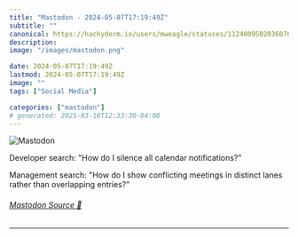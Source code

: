 ```yaml
---
title: "Mastodon - 2024-05-07T17:19:49Z"
subtitle: ""
canonical: https://hachyderm.io/users/mweagle/statuses/112400950203607087
description:
image: "/images/mastodon.png"

date: 2024-05-07T17:19:49Z
lastmod: 2024-05-07T17:19:49Z
image: ""
tags: ["Social Media"]

categories: ["mastodon"]
# generated: 2025-03-16T12:33:30-04:00
---
```

![Mastodon](/images/mastodon.png)

<p>Developer search: &quot;How do I silence all calendar notifications?”</p><p>Management search: &quot;How do I show conflicting meetings in distinct lanes rather than overlapping entries?&quot;</p>


###### [Mastodon Source 🐘](https://hachyderm.io/@mweagle/112400950203607087)

___
